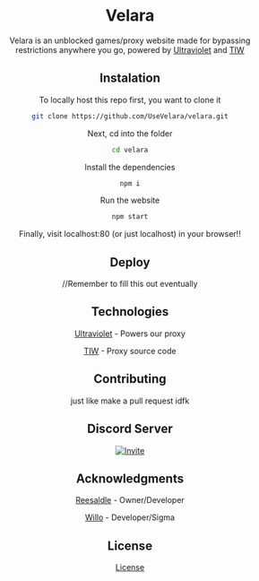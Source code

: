 <div align="center">

# Velara

Velara is an unblocked games/proxy website made for bypassing restrictions anywhere you go, powered by [Ultraviolet](https://github.com/titaniumnetwork-dev/Ultraviolet) and [TIW](https://github.com/KwazyMotoo/TIW-Static)

## Instalation

To locally host this repo first, you want to clone it

```bash
git clone https://github.com/UseVelara/velara.git
```

Next, cd into the folder

```bash
cd velara
```

Install the dependencies

```bash
npm i
```

Run the website

```bash
npm start
```

Finally, visit localhost:80 (or just localhost) in your browser!!

## Deploy

//Remember to fill this out eventually

## Technologies

 [Ultraviolet](https://github.com/titaniumnetwork-dev/Ultraviolet) - Powers our proxy
 
 [TIW](https://github.com/KwazyMotoo/TIW-Static) - Proxy source code

## Contributing

just like make a pull request idfk

## Discord Server
[![Invite](https://invidget.switchblade.xyz/vwaDMvsF?theme=dark)](https://dsc.gg/velara)

## Acknowledgments

 [Reesaldle](https://github.com/reesaldle-dev) - Owner/Developer
 
 [Willo](https://github.com/willoo0) - Developer/Sigma

## License

[License](https://github.com/UseVelara/velara?tab=License-1-ov-file) 

<div align="center">
